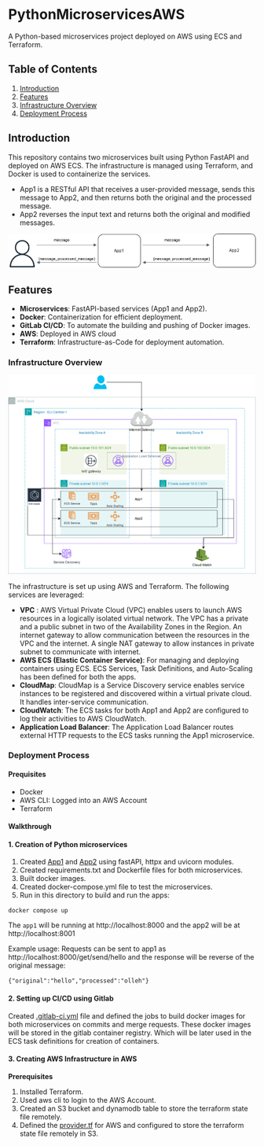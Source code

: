 # PythonMicroservicesAWS
A Python-based microservices project deployed on AWS using ECS and Terraform.

## Table of Contents
1. [Introduction](#introduction)
2. [Features](#features)
3. [Infrastructure Overview](#infrastructure-overview)
4. [Deployment Process](#deployment-process)

## Introduction
This repository contains two microservices built using Python FastAPI and deployed on AWS ECS. The infrastructure is managed using Terraform, and Docker is used to containerize the services.
- App1 is a RESTful API that receives a user-provided message, sends this message to App2, and then returns both the original and the processed message.
- App2 reverses the input text and returns both the original and modified messages.

<img src="images/overview.png">

## Features
- **Microservices**: FastAPI-based services (App1 and App2).
- **Docker**: Containerization for efficient deployment.
- **GitLab CI/CD**: To automate the building and pushing of Docker images.
- **AWS**: Deployed in AWS cloud
- **Terraform**: Infrastructure-as-Code for deployment automation.

### Infrastructure Overview
<img src="images/architecture.drawio.png">

The infrastructure is set up using AWS and Terraform. The following services are leveraged:
- **VPC** : AWS Virtual Private Cloud (VPC) enables users to launch AWS resources in a logically isolated virtual network. The VPC has a private and a public subnet in two of the Availability Zones in the Region. An internet gateway to allow communication between the resources in the VPC and the internet. A single NAT gateway to allow instances in private subnet to communicate with internet. 
- **AWS ECS (Elastic Container Service)**: For managing and deploying containers using ECS. ECS Services, Task Definitions, and Auto-Scaling has been defined for both the apps.
- **CloudMap**: CloudMap is a Service Discovery service enables service instances to be registered and discovered within a virtual private cloud. It handles inter-service communication.
- **CloudWatch**: The ECS tasks for both App1 and App2 are configured to log their activities to AWS CloudWatch.
- **Application Load Balancer**:  The Application Load Balancer routes external HTTP requests to the ECS tasks running the App1 microservice.

### Deployment Process
#### Prequisites
- Docker
- AWS CLI: Logged into an AWS Account
- Terraform

#### Walkthrough

#### 1. Creation of Python microservices
1. Created [App1](app1) and [App2](app2) using fastAPI, httpx and uvicorn modules. 
3. Created requirements.txt and Dockerfile files for both microservices.
4. Built docker images.
4. Created docker-compose.yml file to test the microservices.
5. Run in this directory to build and run the apps:
```
docker compose up
```
The `app1` will be running at http://localhost:8000 and the app2 will be at http://localhost:8001

Example usage: 
Requests can be sent to app1 as http://localhost:8000/get/send/hello and the response will be reverse of the original message:
```
{"original":"hello","processed":"olleh"}
```

#### 2. Setting up CI/CD using Gitlab
Created [.gitlab-ci.yml](.gitlab-ci.yml) file and defined the jobs to build docker images for both microservices on commits and merge requests. These docker images will be stored in the gitlab container registry. Which will be later used in the ECS task definitions for creation of containers.

#### 3. Creating AWS Infrastructure in AWS
**Prerequisites**
1. Installed Terraform.
2. Used aws cli to login to the AWS Account.
3. Created an S3 bucket and dynamodb table to store the terraform state file remotely.
4. Defined the [provider.tf](terraform/provider.tf) for AWS and configured to store the terraform state file remotely in S3.
